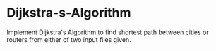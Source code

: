 # Dijkstra-s-Algorithm
Implement Dijkstra's Algorithm to find shortest path between cities or routers from either of two input files given.

